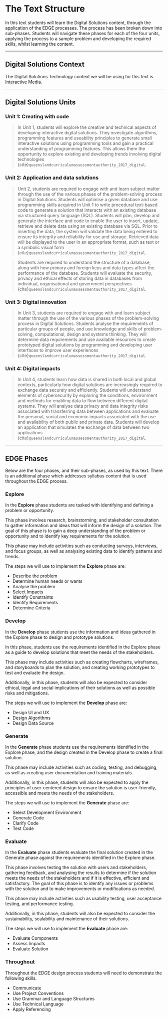 # The Text Structure

In this text students will learn the Digital Solutions content, through the application of the EDGE processes. The process has been broken down into sub-phases. Students will navigate these phases for each of the four units, applying the process to a sample problem and developing the required skills, whilst learning the content.

---

## Digital Solutions Context

The Digital Solutions Technology context we will be using for this text is Interactive Media.

---

## Digital Solutions Units

### Unit 1: Creating with code

> In Unit 1, students will explore the creative and technical aspects of developing interactive digital solutions. They investigate algorithms, programming features and useability principles to generate small interactive solutions using programming tools and gain a practical understanding of programming features. This allows them the opportunity to explore existing and developing trends involving digital technologies {cite}`queenslandcurriculumassessmentauthority_2017_digital`.

### Unit 2: Application and data solutions

> Unit 2, students are required to engage with and learn subject matter through the use of the various phases of the problem-solving process in Digital Solutions. Students will optimise a given database and use programming skills acquired in Unit 1 to write procedural text-based code to generate a solution that interacts with an existing database via structured query language (SQL). Students will plan, develop and generate the interface and code to enable the user to insert, update, retrieve and delete data using an existing database via SQL. Prior to inserting the data, the system will validate the data being entered to ensure its integrity and reliability for use and storage. Retrieved data will be displayed to the user in an appropriate format, such as text or a symbolic visual form {cite}`queenslandcurriculumassessmentauthority_2017_digital`.

> Students are required to understand the structure of a database, along with how primary and foreign keys and data types affect the performance of the database. Students will evaluate the security, privacy and ethical effects of storing data in databases from individual, organisational and government perspectives {cite}`queenslandcurriculumassessmentauthority_2017_digital`.

### Unit 3: Digital innovation

> In Unit 3, students are required to engage with and learn subject matter through the use of the various phases of the problem-solving process in Digital Solutions. Students analyse the requirements of particular groups of people, and use knowledge and skills of problem-solving, computational, design and systems thinking. They will determine data requirements and use available resources to create prototyped digital solutions by programming and developing user interfaces to improve user experiences {cite}`queenslandcurriculumassessmentauthority_2017_digital`.

### Unit 4: Digital impacts

> In Unit 4, students learn how data is shared in both local and global contexts, particularly how digital solutions are increasingly required to exchange data securely and efficiently. Students will understand elements of cybersecurity by exploring the conditions, environment and methods for enabling data to flow between different digital systems. They will analyse data privacy and data integrity risks associated with transferring data between applications and evaluate the personal, social and economic impacts associated with the use and availability of both public and private data. Students will develop an application that simulates the exchange of data between two applications {cite}`queenslandcurriculumassessmentauthority_2017_digital`.

---

## EDGE Phases

Below are the four phases, and their sub-phases, as used by this text. There is an additional phase which addresses syllabus content that is used throughout the EDGE process.

### Explore

In the **Explore** phase students are tasked with identifying and defining a problem or opportunity.

This phase involves research, brainstorming, and stakeholder consultation to gather information and ideas that will inform the design of a solution. The goal of this phase is to gain a deep understanding of the problem or opportunity and to identify key requirements for the solution.

This phase may include activities such as conducting surveys, interviews, and focus groups, as well as analysing existing data to identify patterns and trends.

The steps we will use to implement the **Explore** phase are:

- Describe the problem
- Determine human needs or wants
- Analyse the problem
- Select Impacts
- Identify Constraints
- Identify Requirements
- Determine Criteria

### Develop

In the **Develop** phase students use the information and ideas gathered in the Explore phase to design and prototype solutions.

In this phase, students use the requirements identified in the Explore phase as a guide to develop solutions that meet the needs of the stakeholders.

This phase may include activities such as creating flowcharts, wireframes, and storyboards to plan the solution, and creating working prototypes to test and evaluate the design.

Additionally, in this phase, students will also be expected to consider ethical, legal and social implications of their solutions as well as possible risks and mitigations.

The steps we will use to implement the **Develop** phase are:

- Design UI and UX
- Design Algorithms
- Design Data Source

### Generate

In the **Generate** phase students use the requirements identified in the Explore phase, and the design created in the Develop phase to create a final solution.

This phase may include activities such as coding, testing, and debugging, as well as creating user documentation and training materials.

Additionally, in this phase, students will also be expected to apply the principles of user-centered design to ensure the solution is user-friendly, accessible and meets the needs of the stakeholders.

The steps we will use to implement the **Generate** phase are:

- Select Development Environment
- Generate Code
- Clarify Code
- Test Code

### Evaluate

In the **Evaluate** phase students evaluate the final solution created in the Generate phase against the requirements identified in the Explore phase.

This phase involves testing the solution with users and stakeholders, gathering feedback, and analysing the results to determine if the solution meets the needs of the stakeholders and if it is effective, efficient and satisfactory. The goal of this phase is to identify any issues or problems with the solution and to make improvements or modifications as needed.

This phase may include activities such as usability testing, user acceptance testing, and performance testing.

Additionally, in this phase, students will also be expected to consider the sustainability, scalability and maintenance of their solutions.

The steps we will use to implement the **Evaluate** phase are:

- Evaluate Components
- Assess Impacts
- Evaluate Solution

### Throughout

Throughout the EDGE design process students will need to demonstrate the following skills.

- Communicate
- Use Project Conventions
- Use Grammar and Language Structures
- Use Technical Language
- Apply Referencing
